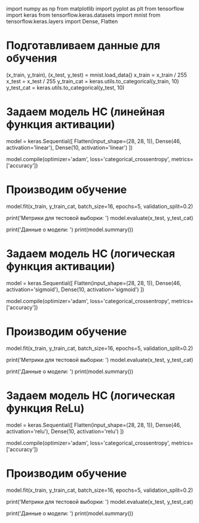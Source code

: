 import numpy as np
from matplotlib import pyplot as plt
from tensorflow import keras
from tensorflow.keras.datasets import mnist
from tensorflow.keras.layers import Dense, Flatten

# Подготавливаем данные для обучения
(x_train, y_train), (x_test, y_test) = mnist.load_data()
x_train = x_train / 255
x_test = x_test / 255
y_train_cat = keras.utils.to_categorical(y_train, 10)
y_test_cat = keras.utils.to_categorical(y_test, 10)

# Задаем модель НС (линейная функция активации)
model = keras.Sequential([
    Flatten(input_shape=(28, 28, 1)),
    Dense(46, activation='linear'),
    Dense(10, activation='linear')
])

model.compile(optimizer='adam',
              loss='categorical_crossentropy',
              metrics=['accuracy'])

# Производим обучение
model.fit(x_train, y_train_cat, batch_size=16, epochs=5, validation_split=0.2)

print('Метрики для тестовой выборки: ')
model.evaluate(x_test, y_test_cat)

print('Данные о модели: ')
print(model.summary())

# Задаем модель НС (логическая функция активации)
model = keras.Sequential([
    Flatten(input_shape=(28, 28, 1)),
    Dense(46, activation='sigmoid'),
    Dense(10, activation='sigmoid')
])

model.compile(optimizer='adam',
              loss='categorical_crossentropy',
              metrics=['accuracy'])

# Производим обучение
model.fit(x_train, y_train_cat, batch_size=16, epochs=5, validation_split=0.2)

print('Метрики для тестовой выборки: ')
model.evaluate(x_test, y_test_cat)

print('Данные о модели: ')
print(model.summary())


# Задаем модель НС (логическая функция ReLu)
model = keras.Sequential([
    Flatten(input_shape=(28, 28, 1)),
    Dense(46, activation='relu'),
    Dense(10, activation='relu')
])

model.compile(optimizer='adam',
              loss='categorical_crossentropy',
              metrics=['accuracy'])

# Производим обучение
model.fit(x_train, y_train_cat, batch_size=16, epochs=5, validation_split=0.2)

print('Метрики для тестовой выборки: ')
model.evaluate(x_test, y_test_cat)

print('Данные о модели: ')
print(model.summary())
